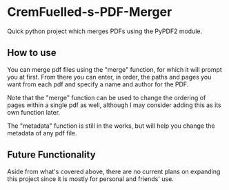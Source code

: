 # CremFuelled-s-PDF-Merger

Quick python project which merges PDFs using the PyPDF2 module.

## How to use

You can merge pdf files using the "merge" function, for which it will prompt you at first. From there you can enter, in order, the paths and pages you want from each pdf and specify a name and author for the PDF.

Note that the "merge" function can be used to change the ordering of pages within a single pdf as well, although I may consider adding this as its own function later.

The "metadata" function is still in the works, but will help you change the metadata of any pdf file.

## Future Functionality

Aside from what's covered above, there are no current plans on expanding this project since it is mostly for personal and friends' use.
